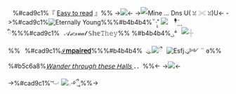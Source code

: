 ⠀%#cad9c1%『 [Easy to read](https://rentry.co/Daughter-) 』%%
->![](https://files.catbox.moe/9if26n.png)<-
->![Mine … Dns U( ꈍ 𓏵 ꈍ)U](https://files.catbox.moe/4rnitm.gif)<-
->%#cad9c1%![Eternally Young](https://files.catbox.moe/et4jro.png)%%%#b4b4b4% ั ·̩͙˚ ![](https://files.catbox.moe/uvqo4f.gif)⠀ ⃛†⃨⃰ ིܳ%%%#cad9c1%⠀𝒜𝓈𝑒𝓍𝓊𝒶𝓁
𝕊𝕙𝕖𝚃𝚑𝚎𝚢%% %#b4b4b4% ͜.°⠀![𓏶](https://files.catbox.moe/ck9ags.gif)%%⠀%#cad9c1%**[ℐ𝗆𝗉](https://www.hopkinsmedicine.org/health/conditions-and-diseases/multiple-sclerosis-ms)[𝖺𝗂𝗋𝖾𝖽](https://eyewiki.aao.org/Visual_Snow)**%%%#b4b4b4%⠀ུ𓈒![](https://files.catbox.moe/i9uaok.png)ྀ⠀![Esfj](https://files.catbox.moe/sxwznn.png)
ུ༻ ¨ ɞ%% %#b5c6a8%*[𝖶𝖺𝗇𝖽𝖾𝗋 𝗍𝗁𝗋𝗈𝗎𝗀𝗁 𝗍𝗁𝖾𝗌𝖾 𝖧𝖺𝗅𝗅𝗌 ](/Kindred)．．*%%<-
->![](https://files.catbox.moe/abk3mz.png)<-

->%#cad9c1%
͝࿙࿚ [![](https://files.catbox.moe/wi29p1.gif)](https://retrospring.net/@ill)𓂂⋅࿔ྀુ%%->